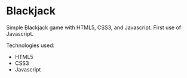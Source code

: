 # Blackjack

Simple Blackjack game with HTML5, CSS3, and Javascript. First use of Javascript.

Technologies used:
- HTML5
- CSS3
- Javascript